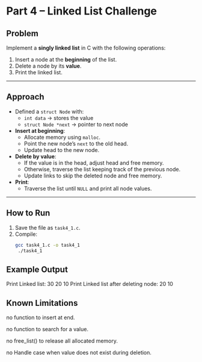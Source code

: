 # Part 4 – Linked List Challenge

## Problem
Implement a **singly linked list** in C with the following operations:
1. Insert a node at the **beginning** of the list.
2. Delete a node by its **value**.
3. Print the linked list.

---

## Approach
- Defined a `struct Node` with:
  - `int data` → stores the value
  - `struct Node *next` → pointer to next node
- **Insert at beginning**:
  - Allocate memory using `malloc`.
  - Point the new node’s `next` to the old head.
  - Update head to the new node.
- **Delete by value**:
  - If the value is in the head, adjust head and free memory.
  - Otherwise, traverse the list keeping track of the previous node.
  - Update links to skip the deleted node and free memory.
- **Print**:
  - Traverse the list until `NULL` and print all node values.

---

## How to Run
1. Save the file as `task4_1.c`.
2. Compile:
   ```bash
   gcc task4_1.c -o task4_1
    ./task4_1

## Example Output
Print Linked list: 30 20 10 
Print Linked list after deleting node: 20 10 

## Known Limitations
no function to insert at end.

no function to search for a value.

no free_list() to release all allocated memory.

no Handle case when value does not exist during deletion.